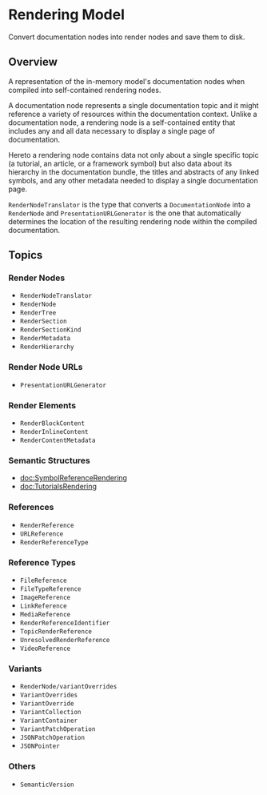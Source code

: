 # Rendering Model

Convert documentation nodes into render nodes and save them to disk.

## Overview

A representation of the in-memory model's documentation nodes when compiled into self-contained rendering nodes.

A documentation node represents a single documentation topic and it might reference a variety of resources within the documentation context. Unlike a documentation node, a rendering node is a self-contained entity that includes any and all data necessary to display a single page of documentation.

Hereto a rendering node contains data not only about a single specific topic (a tutorial, an article, or a framework symbol) but also data about its hierarchy in the documentation bundle, the titles and abstracts of any linked symbols, and any other metadata needed to display a single documentation page.

``RenderNodeTranslator`` is the type that converts a ``DocumentationNode`` into a ``RenderNode`` and ``PresentationURLGenerator`` is the one that automatically determines the location of the resulting rendering node within the compiled documentation.

## Topics

### Render Nodes

- ``RenderNodeTranslator``
- ``RenderNode``
- ``RenderTree``
- ``RenderSection``
- ``RenderSectionKind``
- ``RenderMetadata``
- ``RenderHierarchy``

### Render Node URLs

- ``PresentationURLGenerator``

### Render Elements

- ``RenderBlockContent``
- ``RenderInlineContent``
- ``RenderContentMetadata``

### Semantic Structures

- <doc:SymbolReferenceRendering>
- <doc:TutorialsRendering>

### References

- ``RenderReference``
- ``URLReference``
- ``RenderReferenceType``

### Reference Types

- ``FileReference``
- ``FileTypeReference``
- ``ImageReference``
- ``LinkReference``
- ``MediaReference``
- ``RenderReferenceIdentifier``
- ``TopicRenderReference``
- ``UnresolvedRenderReference``
- ``VideoReference``

### Variants

- ``RenderNode/variantOverrides``
- ``VariantOverrides``
- ``VariantOverride``
- ``VariantCollection``
- ``VariantContainer``
- ``VariantPatchOperation``
- ``JSONPatchOperation``
- ``JSONPointer``

### Others

- ``SemanticVersion``

<!-- Copyright (c) 2021 Apple Inc and the Swift Project authors. All Rights Reserved. -->
